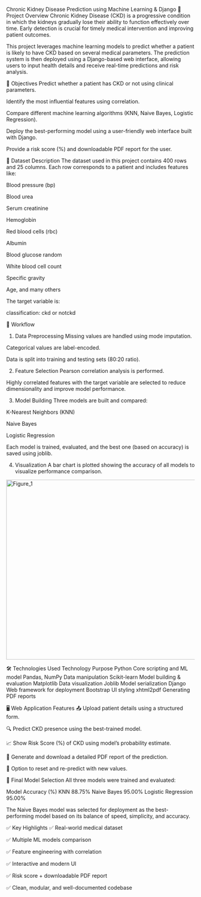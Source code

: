  Chronic Kidney Disease Prediction using Machine Learning & Django
🧠 Project Overview
Chronic Kidney Disease (CKD) is a progressive condition in which the kidneys gradually lose their ability to function effectively over time. Early detection is crucial for timely medical intervention and improving patient outcomes.

This project leverages machine learning models to predict whether a patient is likely to have CKD based on several medical parameters. The prediction system is then deployed using a Django-based web interface, allowing users to input health details and receive real-time predictions and risk analysis.

🎯 Objectives
Predict whether a patient has CKD or not using clinical parameters.

Identify the most influential features using correlation.

Compare different machine learning algorithms (KNN, Naive Bayes, Logistic Regression).

Deploy the best-performing model using a user-friendly web interface built with Django.

Provide a risk score (%) and downloadable PDF report for the user.

🧬 Dataset Description
The dataset used in this project contains 400 rows and 25 columns. Each row corresponds to a patient and includes features like:

Blood pressure (bp)

Blood urea

Serum creatinine

Hemoglobin

Red blood cells (rbc)

Albumin

Blood glucose random

White blood cell count

Specific gravity

Age, and many others

The target variable is:

classification: ckd or notckd

🧪 Workflow
1. Data Preprocessing
Missing values are handled using mode imputation.

Categorical values are label-encoded.

Data is split into training and testing sets (80:20 ratio).

2. Feature Selection
Pearson correlation analysis is performed.

Highly correlated features with the target variable are selected to reduce dimensionality and improve model performance.

3. Model Building
Three models are built and compared:

K-Nearest Neighbors (KNN)

Naive Bayes

Logistic Regression

Each model is trained, evaluated, and the best one (based on accuracy) is saved using joblib.

4. Visualization
A bar chart is plotted showing the accuracy of all models to visualize performance comparison.
<img width="640" height="480" alt="Figure_1" src="https://github.com/user-attachments/assets/136dc5da-7fbc-4bca-973d-6b6025b6d719" />


🛠️ Technologies Used
Technology	Purpose
Python	Core scripting and ML model
Pandas, NumPy	Data manipulation
Scikit-learn	Model building & evaluation
Matplotlib	Data visualization
Joblib	Model serialization
Django	Web framework for deployment
Bootstrap	UI styling
xhtml2pdf	Generating PDF reports

🖥️ Web Application Features
📤 Upload patient details using a structured form.

🔍 Predict CKD presence using the best-trained model.

📈 Show Risk Score (%) of CKD using model’s probability estimate.

📄 Generate and download a detailed PDF report of the prediction.

🔁 Option to reset and re-predict with new values.

🧠 Final Model Selection
All three models were trained and evaluated:

Model	Accuracy (%)
KNN	88.75%
Naive Bayes	95.00%
Logistic Regression	95.00%

The Naive Bayes model was selected for deployment as the best-performing model based on its balance of speed, simplicity, and accuracy.

✅ Key Highlights
✅ Real-world medical dataset

✅ Multiple ML models comparison

✅ Feature engineering with correlation

✅ Interactive and modern UI

✅ Risk score + downloadable PDF report

✅ Clean, modular, and well-documented codebase
 

 
